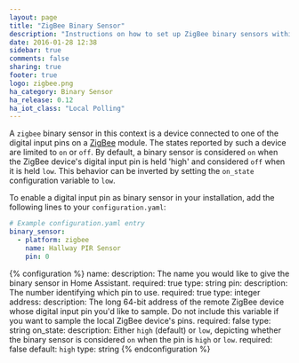 ```yaml
---
layout: page
title: "ZigBee Binary Sensor"
description: "Instructions on how to set up ZigBee binary sensors within Home Assistant."
date: 2016-01-28 12:38
sidebar: true
comments: false
sharing: true
footer: true
logo: zigbee.png
ha_category: Binary Sensor
ha_release: 0.12
ha_iot_class: "Local Polling"
---
```


A `zigbee` binary sensor in this context is a device connected to one of the digital input pins on a [ZigBee](http://www.zigbee.org/) module. The states reported by such a device are limited to `on` or `off`. By default, a binary sensor is considered `on` when the ZigBee device's digital input pin is held 'high' and considered `off` when it is held `low`. This behavior can be inverted by setting the `on_state` configuration variable to `low`.

To enable a digital input pin as binary sensor in your installation, add the following lines to your `configuration.yaml`:

```yaml
# Example configuration.yaml entry
binary_sensor:
  - platform: zigbee
    name: Hallway PIR Sensor
    pin: 0
```

{% configuration %}
name:
  description: The name you would like to give the binary sensor in Home Assistant.
  required: true
  type: string
pin:
  description: The number identifying which pin to use.
  required: true
  type: integer
address:
  description: The long 64-bit address of the remote ZigBee device whose digital input pin you'd like to sample. Do not include this variable if you want to sample the local ZigBee device's pins.
  required: false
  type: string
on_state:
  description: Either `high` (default) or `low`, depicting whether the binary sensor is considered `on` when the pin is `high` or `low`.
  required: false
  default: `high`
  type: string
{% endconfiguration %}
